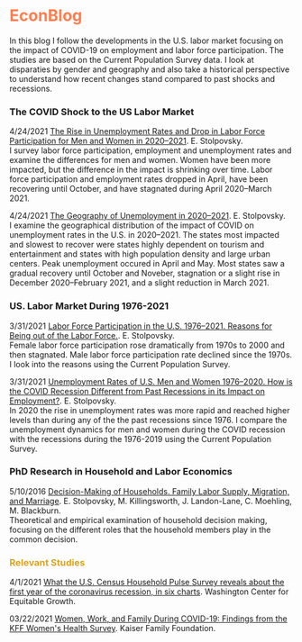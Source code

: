 # <span style="color:coral">EconBlog</span>

In this blog I follow the developments in the U.S. labor market focusing on the impact of COVID-19 on employment and labor force participation. The studies are based on the Current Population Survey data. I look at disparaties by gender and geography and also take a historical perspective to understand how recent changes stand compared to past shocks and recessions. 

### The COVID Shock to the US Labor Market

4/24/2021 [The Rise in Unemployment Rates and Drop in Labor Force Participation for Men and Women in 2020⁠–⁠2021](https://rpubs.com/elenas70/labor_market_effect_of_COVID). E. Stolpovsky.
<br />I survey labor force participation, employment and unemployment rates and examine the differences for men and women. Women have been more impacted, but the difference in the impact is shrinking over time. Labor force participation and employment rates dropped in April, have been recovering until October, and have stagnated during April 2020⁠–March 2021.

4/24/2021 [The Geography of Unemployment in 2020⁠–⁠2021](https://rpubs.com/elenas70/unemployment_by_state). E. Stolpovsky.
<br /> I examine the geographical distribution of the impact of COVID on unemployment rates in the U.S. in 2020⁠–⁠2021. The states most impacted and slowest to recover were states highly dependent on tourism and entertainment and states with high population density and large urban centers. Peak unemployment occured in April and May. Most states saw a gradual recovery until October and Noveber, stagnation or a slight rise in December 2020–⁠February 2021, and a slight reduction in March 2021. 
 

### US. Labor Market During 1976-2021

3/31/2021 [Labor Force Participation in the U.S. 1976⁠–⁠2021. Reasons for Being out of the Labor Force.](https://rpubs.com/elenas70/historical_lfp). E. Stolpovsky.
<br />Female labor force participation rose dramatically from 1970s to 2000 and then stagnated. Male labor force participation rate declined since the 1970s. I look into the reasons using the Current Population Survey.

3/31/2021 [Unemployment Rates of U.S. Men and Women 1976–2020. How is the COVID Recession Different from Past Recessions in its Impact on Employment?](https://rpubs.com/elenas70/historical_unemployment). E. Stolpovsky.
<br />In 2020 the rise in unemployment rates was more rapid and reached higher levels than during any of the the past recessions since 1976. I compare the unemployment dynamics for men and women during the COVID recession with the recessions during the 1976-2019 using the Current Population Survey.


### PhD Research in Household and Labor Economics

5/10/2016 [Decision-Making of Households. Family Labor Supply, Migration, and Marriage](https://rucore.libraries.rutgers.edu/rutgers-lib/51472/). E. Stolpovsky, M. Killingsworth, J. Landon-Lane, C. Moehling, M. Blackburn.
<br />Theoretical and empirical examination of household decision making, focusing on the different roles that the household members play in the common decision. 

### <span style="color:goldenrod">Relevant Studies</span>

4/1/2021 [What the U.S. Census Household Pulse Survey reveals about the first year of the coronavirus recession, in six charts](https://equitablegrowth.org/what-the-u-s-census-household-pulse-survey-reveals-about-the-first-year-of-the-coronavirus-recession-in-six-charts/). Washington Center for Equitable Growth.

03/22/2021 [Women, Work, and Family During COVID-19: Findings from the KFF Women's Health Survey](https://www.kff.org/report-section/women-work-and-family-during-covid-19-findings-from-the-kff-womens-health-survey-methodology/). Kaiser Family Foundation.



